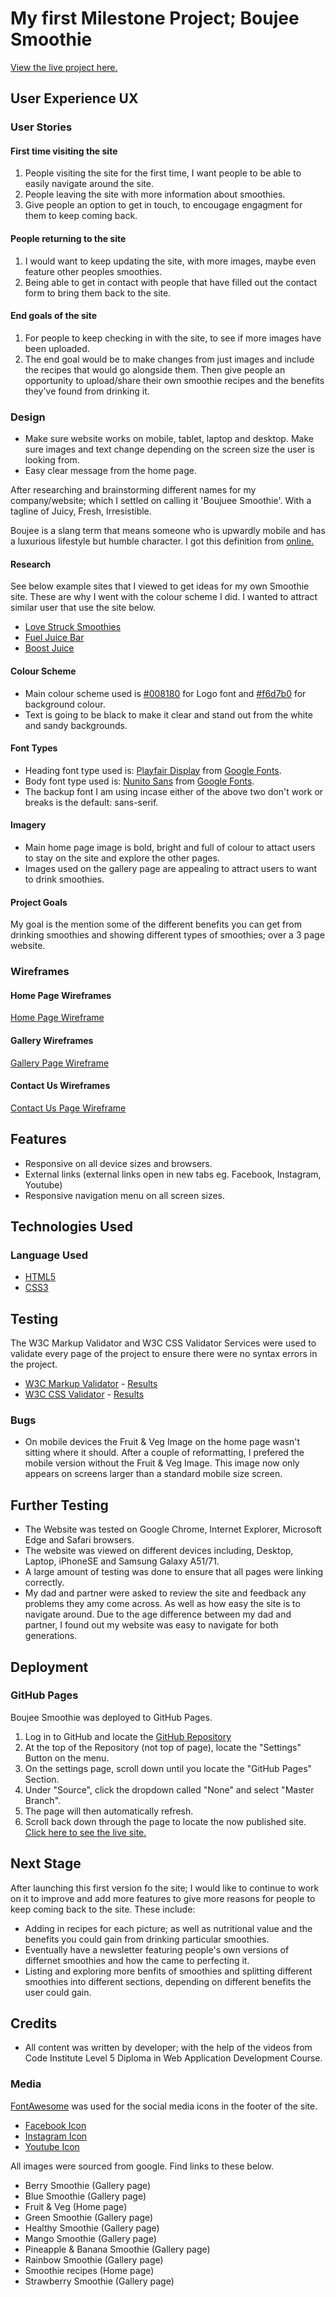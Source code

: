 <h1 align-center>My first Milestone Project; Boujee Smoothie</h1>

[View the live project here.](https://emily-rodden7.github.io/boujee-smoothie/index.html)

## User Experience UX

### User Stories 

#### First time visiting the site

1. People visiting the site for the first time, I want people to be able to easily navigate around the site.
2. People leaving the site with more information about smoothies.
3. Give people an option to get in touch, to encougage engagment for them to keep coming back.

#### People returning to the site

1. I would want to keep updating the site, with more images, maybe even feature other peoples smoothies.
2. Being able to get in contact with people that have filled out the contact form to bring them back to the site. 

#### End goals of the site

1. For people to keep checking in with the site, to see if more images have been uploaded.
2. The end goal would be to make changes from just images and include the recipes that would go alongside them. Then give people an opportunity to upload/share their own smoothie recipes and the benefits they've found from drinking it.

### Design

- Make sure website works on mobile, tablet, laptop and desktop. Make sure images and text change depending on the screen size the user is looking from.
- Easy clear message from the home page.

After researching and brainstorming different names for my company/website; which I settled on calling it 'Boujuee Smoothie'. With a tagline of Juicy, Fresh, Irresistible.

Boujee is a slang term that means someone who is upwardly mobile and has a luxurious lifestyle but humble character. I got this definition from [online.](https://www.dictionary.com/e/slang/boujee/)

#### Research

See below example sites that I viewed to get ideas for my own Smoothie site. These are why I went with the colour scheme I did. I wanted to attract similar user that use the site below.

- [Love Struck Smoothies](https://love-struck.com/)
- [Fuel Juice Bar](https://fueljuicebars.com/)
- [Boost Juice](https://www.boostjuicebars.co.uk/drinks/)

#### Colour Scheme

- Main colour scheme used is [#008180](https://www.colorhexa.com/008180) for Logo font and [#f6d7b0](https://www.colorhexa.com/f6d7b0) for background colour.
- Text is going to be black to make it clear and stand out from the white and sandy backgrounds. 


#### Font Types

- Heading font type used is: [Playfair Display](https://fonts.google.com/specimen/Playfair+Display?preview.text=Boujee%20Smoothie) from [Google Fonts](https://fonts.google.com/).
- Body font type used is: [Nunito Sans](https://fonts.google.com/specimen/Nunito+Sans?preview.text=Boujee%20Smoothie) from [Google Fonts](https://fonts.google.com/).
- The backup font I am using incase either of the above two don't work or breaks is the default: sans-serif.

#### Imagery

- Main home page image is bold, bright and full of colour to attact users to stay on the site and explore the other pages.
- Images used on the gallery page are appealing to attract users to want to drink smoothies.

#### Project Goals

My goal is the mention some of the different benefits you can get from drinking smoothies and showing different types of smoothies; over a 3 page website.

### Wireframes

#### Home Page Wireframes

[Home Page Wireframe](image-1.png)

#### Gallery Wireframes

[Gallery Page Wireframe](image-2.png)

#### Contact Us Wireframes

[Contact Us Page Wireframe](image-3.png)

## Features

- Responsive on all device sizes and browsers.
- External links (external links open in new tabs eg. Facebook, Instagram, Youtube)
- Responsive navigation menu on all screen sizes.

## Technologies Used

### Language Used

-   [HTML5](https://en.wikipedia.org/wiki/HTML5)
-   [CSS3](https://en.wikipedia.org/wiki/Cascading_Style_Sheets)

## Testing

The W3C Markup Validator and W3C CSS Validator Services were used to validate every page of the project to ensure there were no syntax errors in the project.

- [W3C Markup Validator](https://jigsaw.w3.org/css-validator/#validate_by_input) - [Results](https://github.com/)
- [W3C CSS Validator](https://jigsaw.w3.org/css-validator/#validate_by_input) - [Results](https://github.com/)

### Bugs

-   On mobile devices the Fruit & Veg Image on the home page wasn't sitting where it should. After a couple of reformatting, I prefered the mobile version without the Fruit & Veg Image. This image now only appears on screens larger than a standard mobile size screen. 

## Further Testing

-   The Website was tested on Google Chrome, Internet Explorer, Microsoft Edge and Safari browsers.
-   The website was viewed on different devices including, Desktop, Laptop, iPhoneSE and Samsung Galaxy A51/71.
-   A large amount of testing was done to ensure that all pages were linking correctly.
-   My dad and partner were asked to review the site and feedback any problems they amy come across. As well as how easy the site is to navigate around. Due to the age difference between my dad and partner, I found out my website was easy to navigate for both generations.

## Deployment

### GitHub Pages

Boujee Smoothie was deployed to GitHub Pages.

1. Log in to GitHub and locate the [GitHub Repository](https://github.com/)
2. At the top of the Repository (not top of page), locate the "Settings" Button on the menu.
3. On the settings page, scroll down until you locate the "GitHub Pages" Section.
4. Under "Source", click the dropdown called "None" and select "Master Branch".
5. The page will then automatically refresh.
6. Scroll back down through the page to locate the now published site. [Click here to see the live site.](https://emily-rodden7.github.io/boujee-smoothie/index.html)

## Next Stage

After launching this first version fo the site; I would like to continue to work on it to improve and add more features to give more reasons for people to keep coming back to the site. These include:

- Adding in recipes for each picture; as well as nutritional value and the benefits you could gain from drinking particular smoothies.
- Eventually have a newsletter featuring people's own versions of differnet smoothies and how the came to perfecting it. 
- Listing and exploring more benfits of smoothies and splitting different smoothies into different sections, depending on different benefits the user could gain.

## Credits

- All content was written by developer; with the help of the videos from Code Institute Level 5 Diploma in Web Application Development Course.

### Media

[FontAwesome](https://fontawesome.com/) was used for the social media icons in the footer of the site.

- [Facebook Icon](https://fontawesome.com/icons/square-facebook?f=brands&s=solid)
- [Instagram Icon](https://fontawesome.com/icons/square-instagram?f=brands&s=solid)
- [Youtube Icon](https://fontawesome.com/icons/square-youtube?f=brands&s=solid)


All images were sourced from google. Find links to these below.

- Berry Smoothie (Gallery page)
- Blue Smoothie (Gallery page)
- Fruit & Veg (Home page)
- Green Smoothie (Gallery page)
- Healthy Smoothie (Gallery page)
- Mango Smoothie (Gallery page)
- Pineapple & Banana Smoothie (Gallery page)
- Rainbow Smoothie (Gallery page)
- Smoothie recipes (Home page)
- Strawberry Smoothie (Gallery page)
